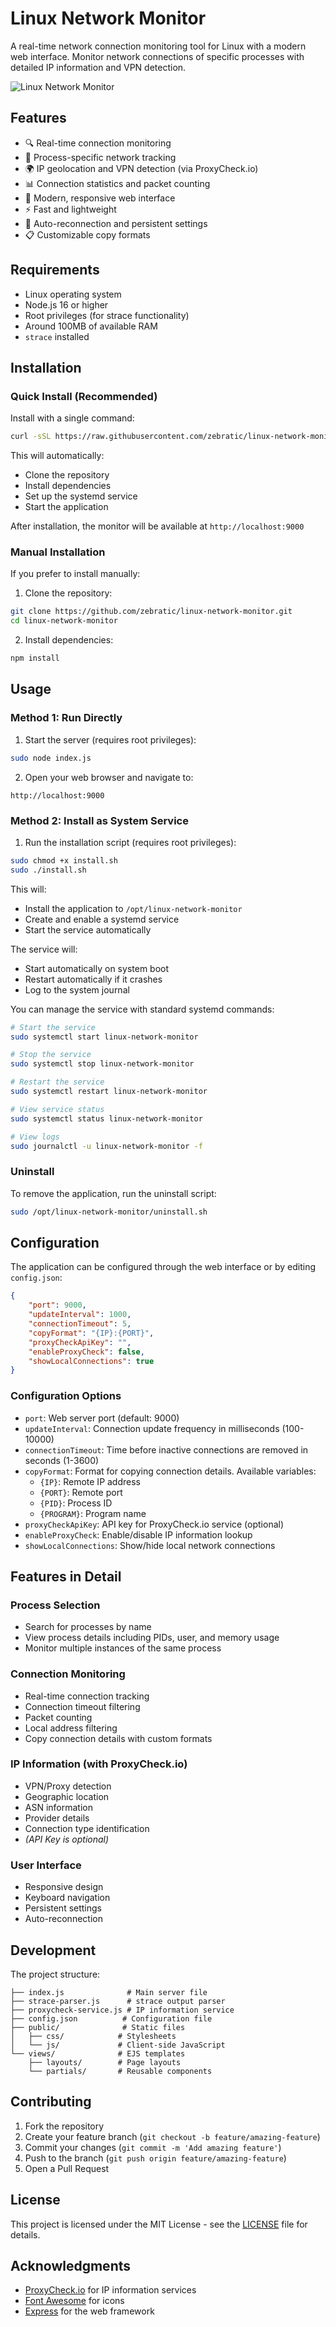 # Linux Network Monitor

A real-time network connection monitoring tool for Linux with a modern web interface. Monitor network connections of specific processes with detailed IP information and VPN detection.

![Linux Network Monitor](screenshot.png)

## Features

- 🔍 Real-time connection monitoring
- 🚀 Process-specific network tracking
- 🌍 IP geolocation and VPN detection (via ProxyCheck.io)
- 📊 Connection statistics and packet counting
- 🎨 Modern, responsive web interface
- ⚡ Fast and lightweight
- 🔄 Auto-reconnection and persistent settings
- 📋 Customizable copy formats

## Requirements

- Linux operating system
- Node.js 16 or higher
- Root privileges (for strace functionality)
- Around 100MB of available RAM
- `strace` installed

## Installation

### Quick Install (Recommended)

Install with a single command:
```bash
curl -sSL https://raw.githubusercontent.com/zebratic/linux-network-monitor/main/install.sh | sudo bash
```

This will automatically:
- Clone the repository
- Install dependencies
- Set up the systemd service
- Start the application

After installation, the monitor will be available at `http://localhost:9000`

### Manual Installation

If you prefer to install manually:

1. Clone the repository:
```bash
git clone https://github.com/zebratic/linux-network-monitor.git
cd linux-network-monitor
```

2. Install dependencies:
```bash
npm install
```

## Usage

### Method 1: Run Directly

1. Start the server (requires root privileges):
```bash
sudo node index.js
```

2. Open your web browser and navigate to:
```
http://localhost:9000
```

### Method 2: Install as System Service

1. Run the installation script (requires root privileges):
```bash
sudo chmod +x install.sh
sudo ./install.sh
```

This will:
- Install the application to `/opt/linux-network-monitor`
- Create and enable a systemd service
- Start the service automatically

The service will:
- Start automatically on system boot
- Restart automatically if it crashes
- Log to the system journal

You can manage the service with standard systemd commands:
```bash
# Start the service
sudo systemctl start linux-network-monitor

# Stop the service
sudo systemctl stop linux-network-monitor

# Restart the service
sudo systemctl restart linux-network-monitor

# View service status
sudo systemctl status linux-network-monitor

# View logs
sudo journalctl -u linux-network-monitor -f
```

### Uninstall

To remove the application, run the uninstall script:
```bash
sudo /opt/linux-network-monitor/uninstall.sh 
```

## Configuration

The application can be configured through the web interface or by editing `config.json`:

```json
{
    "port": 9000,
    "updateInterval": 1000,
    "connectionTimeout": 5,
    "copyFormat": "{IP}:{PORT}",
    "proxyCheckApiKey": "",
    "enableProxyCheck": false,
    "showLocalConnections": true
}
```

### Configuration Options

- `port`: Web server port (default: 9000)
- `updateInterval`: Connection update frequency in milliseconds (100-10000)
- `connectionTimeout`: Time before inactive connections are removed in seconds (1-3600)
- `copyFormat`: Format for copying connection details. Available variables:
  - `{IP}`: Remote IP address
  - `{PORT}`: Remote port
  - `{PID}`: Process ID
  - `{PROGRAM}`: Program name
- `proxyCheckApiKey`: API key for ProxyCheck.io service (optional)
- `enableProxyCheck`: Enable/disable IP information lookup
- `showLocalConnections`: Show/hide local network connections

## Features in Detail

### Process Selection
- Search for processes by name
- View process details including PIDs, user, and memory usage
- Monitor multiple instances of the same process

### Connection Monitoring
- Real-time connection tracking
- Connection timeout filtering
- Packet counting
- Local address filtering
- Copy connection details with custom formats

### IP Information (with ProxyCheck.io)
- VPN/Proxy detection
- Geographic location
- ASN information
- Provider details
- Connection type identification
- *(API Key is optional)*

### User Interface
- Responsive design
- Keyboard navigation
- Persistent settings
- Auto-reconnection

## Development

The project structure:
```
├── index.js              # Main server file
├── strace-parser.js      # strace output parser
├── proxycheck-service.js # IP information service
├── config.json          # Configuration file
├── public/              # Static files
│   ├── css/            # Stylesheets
│   └── js/             # Client-side JavaScript
└── views/              # EJS templates
    ├── layouts/        # Page layouts
    └── partials/       # Reusable components
```

## Contributing

1. Fork the repository
2. Create your feature branch (`git checkout -b feature/amazing-feature`)
3. Commit your changes (`git commit -m 'Add amazing feature'`)
4. Push to the branch (`git push origin feature/amazing-feature`)
5. Open a Pull Request

## License

This project is licensed under the MIT License - see the [LICENSE](LICENSE) file for details.

## Acknowledgments

- [ProxyCheck.io](https://proxycheck.io/) for IP information services
- [Font Awesome](https://fontawesome.com/) for icons
- [Express](https://expressjs.com/) for the web framework
